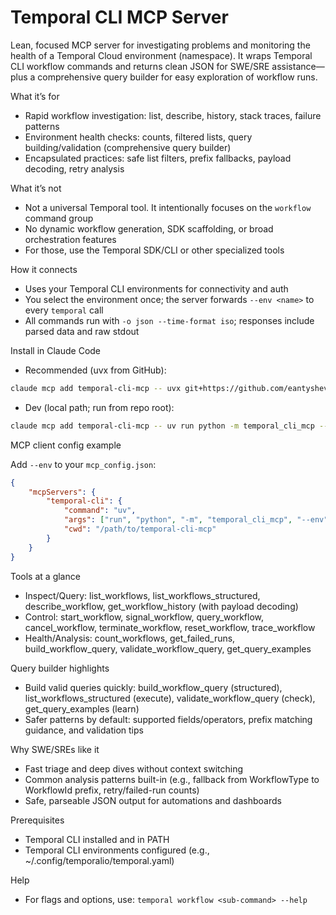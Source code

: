 Temporal CLI MCP Server
=======================

Lean, focused MCP server for investigating problems and monitoring the health of a Temporal Cloud environment (namespace). It wraps Temporal CLI workflow commands and returns clean JSON for SWE/SRE assistance—plus a comprehensive query builder for easy exploration of workflow runs.

What it’s for

- Rapid workflow investigation: list, describe, history, stack traces, failure patterns
- Environment health checks: counts, filtered lists, query building/validation (comprehensive query builder)
- Encapsulated practices: safe list filters, prefix fallbacks, payload decoding, retry analysis

What it’s not

- Not a universal Temporal tool. It intentionally focuses on the `workflow` command group
- No dynamic workflow generation, SDK scaffolding, or broad orchestration features
- For those, use the Temporal SDK/CLI or other specialized tools

How it connects

- Uses your Temporal CLI environments for connectivity and auth
- You select the environment once; the server forwards `--env <name>` to every `temporal` call
- All commands run with `-o json --time-format iso`; responses include parsed data and raw stdout

Install in Claude Code

- Recommended (uvx from GitHub):

```bash
claude mcp add temporal-cli-mcp -- uvx git+https://github.com/eantyshev/temporal-cli-mcp temporal-cli-mcp --env prod
```

- Dev (local path; run from repo root):

```bash
claude mcp add temporal-cli-mcp -- uv run python -m temporal_cli_mcp --env staging
```

MCP client config example

Add `--env` to your `mcp_config.json`:

```json
{
	"mcpServers": {
		"temporal-cli": {
			"command": "uv",
			"args": ["run", "python", "-m", "temporal_cli_mcp", "--env", "prod"],
			"cwd": "/path/to/temporal-cli-mcp"
		}
	}
}
```

Tools at a glance

- Inspect/Query: list_workflows, list_workflows_structured, describe_workflow, get_workflow_history (with payload decoding)
- Control: start_workflow, signal_workflow, query_workflow, cancel_workflow, terminate_workflow, reset_workflow, trace_workflow
- Health/Analysis: count_workflows, get_failed_runs, build_workflow_query, validate_workflow_query, get_query_examples

Query builder highlights

- Build valid queries quickly: build_workflow_query (structured), list_workflows_structured (execute), validate_workflow_query (check), get_query_examples (learn)
- Safer patterns by default: supported fields/operators, prefix matching guidance, and validation tips

Why SWE/SREs like it

- Fast triage and deep dives without context switching
- Common analysis patterns built-in (e.g., fallback from WorkflowType to WorkflowId prefix, retry/failed-run counts)
- Safe, parseable JSON output for automations and dashboards

Prerequisites

- Temporal CLI installed and in PATH
- Temporal CLI environments configured (e.g., ~/.config/temporalio/temporal.yaml)

Help

- For flags and options, use: `temporal workflow <sub-command> --help`
